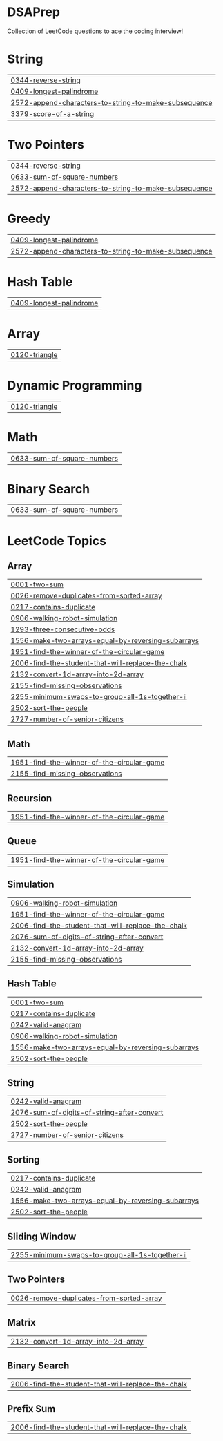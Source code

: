 # DSAPrep
Collection of LeetCode questions to ace the coding interview!


# String
|  |
| ------- |
| [0344-reverse-string](https://github.com/LearnInspire/DSAPrep/tree/master/0344-reverse-string) |
| [0409-longest-palindrome](https://github.com/LearnInspire/DSAPrep/tree/master/0409-longest-palindrome) |
| [2572-append-characters-to-string-to-make-subsequence](https://github.com/LearnInspire/DSAPrep/tree/master/2572-append-characters-to-string-to-make-subsequence) |
| [3379-score-of-a-string](https://github.com/LearnInspire/DSAPrep/tree/master/3379-score-of-a-string) |
# Two Pointers
|  |
| ------- |
| [0344-reverse-string](https://github.com/LearnInspire/DSAPrep/tree/master/0344-reverse-string) |
| [0633-sum-of-square-numbers](https://github.com/LearnInspire/DSAPrep/tree/master/0633-sum-of-square-numbers) |
| [2572-append-characters-to-string-to-make-subsequence](https://github.com/LearnInspire/DSAPrep/tree/master/2572-append-characters-to-string-to-make-subsequence) |
# Greedy
|  |
| ------- |
| [0409-longest-palindrome](https://github.com/LearnInspire/DSAPrep/tree/master/0409-longest-palindrome) |
| [2572-append-characters-to-string-to-make-subsequence](https://github.com/LearnInspire/DSAPrep/tree/master/2572-append-characters-to-string-to-make-subsequence) |
# Hash Table
|  |
| ------- |
| [0409-longest-palindrome](https://github.com/LearnInspire/DSAPrep/tree/master/0409-longest-palindrome) |
# Array
|  |
| ------- |
| [0120-triangle](https://github.com/LearnInspire/DSAPrep/tree/master/0120-triangle) |
# Dynamic Programming
|  |
| ------- |
| [0120-triangle](https://github.com/LearnInspire/DSAPrep/tree/master/0120-triangle) |
# Math
|  |
| ------- |
| [0633-sum-of-square-numbers](https://github.com/LearnInspire/DSAPrep/tree/master/0633-sum-of-square-numbers) |
# Binary Search
|  |
| ------- |
| [0633-sum-of-square-numbers](https://github.com/LearnInspire/DSAPrep/tree/master/0633-sum-of-square-numbers) |
<!---LeetCode Topics Start-->
# LeetCode Topics
## Array
|  |
| ------- |
| [0001-two-sum](https://github.com/LearnInspire/DSAPrep/tree/master/0001-two-sum) |
| [0026-remove-duplicates-from-sorted-array](https://github.com/LearnInspire/DSAPrep/tree/master/0026-remove-duplicates-from-sorted-array) |
| [0217-contains-duplicate](https://github.com/LearnInspire/DSAPrep/tree/master/0217-contains-duplicate) |
| [0906-walking-robot-simulation](https://github.com/LearnInspire/DSAPrep/tree/master/0906-walking-robot-simulation) |
| [1293-three-consecutive-odds](https://github.com/LearnInspire/DSAPrep/tree/master/1293-three-consecutive-odds) |
| [1556-make-two-arrays-equal-by-reversing-subarrays](https://github.com/LearnInspire/DSAPrep/tree/master/1556-make-two-arrays-equal-by-reversing-subarrays) |
| [1951-find-the-winner-of-the-circular-game](https://github.com/LearnInspire/DSAPrep/tree/master/1951-find-the-winner-of-the-circular-game) |
| [2006-find-the-student-that-will-replace-the-chalk](https://github.com/LearnInspire/DSAPrep/tree/master/2006-find-the-student-that-will-replace-the-chalk) |
| [2132-convert-1d-array-into-2d-array](https://github.com/LearnInspire/DSAPrep/tree/master/2132-convert-1d-array-into-2d-array) |
| [2155-find-missing-observations](https://github.com/LearnInspire/DSAPrep/tree/master/2155-find-missing-observations) |
| [2255-minimum-swaps-to-group-all-1s-together-ii](https://github.com/LearnInspire/DSAPrep/tree/master/2255-minimum-swaps-to-group-all-1s-together-ii) |
| [2502-sort-the-people](https://github.com/LearnInspire/DSAPrep/tree/master/2502-sort-the-people) |
| [2727-number-of-senior-citizens](https://github.com/LearnInspire/DSAPrep/tree/master/2727-number-of-senior-citizens) |
## Math
|  |
| ------- |
| [1951-find-the-winner-of-the-circular-game](https://github.com/LearnInspire/DSAPrep/tree/master/1951-find-the-winner-of-the-circular-game) |
| [2155-find-missing-observations](https://github.com/LearnInspire/DSAPrep/tree/master/2155-find-missing-observations) |
## Recursion
|  |
| ------- |
| [1951-find-the-winner-of-the-circular-game](https://github.com/LearnInspire/DSAPrep/tree/master/1951-find-the-winner-of-the-circular-game) |
## Queue
|  |
| ------- |
| [1951-find-the-winner-of-the-circular-game](https://github.com/LearnInspire/DSAPrep/tree/master/1951-find-the-winner-of-the-circular-game) |
## Simulation
|  |
| ------- |
| [0906-walking-robot-simulation](https://github.com/LearnInspire/DSAPrep/tree/master/0906-walking-robot-simulation) |
| [1951-find-the-winner-of-the-circular-game](https://github.com/LearnInspire/DSAPrep/tree/master/1951-find-the-winner-of-the-circular-game) |
| [2006-find-the-student-that-will-replace-the-chalk](https://github.com/LearnInspire/DSAPrep/tree/master/2006-find-the-student-that-will-replace-the-chalk) |
| [2076-sum-of-digits-of-string-after-convert](https://github.com/LearnInspire/DSAPrep/tree/master/2076-sum-of-digits-of-string-after-convert) |
| [2132-convert-1d-array-into-2d-array](https://github.com/LearnInspire/DSAPrep/tree/master/2132-convert-1d-array-into-2d-array) |
| [2155-find-missing-observations](https://github.com/LearnInspire/DSAPrep/tree/master/2155-find-missing-observations) |
## Hash Table
|  |
| ------- |
| [0001-two-sum](https://github.com/LearnInspire/DSAPrep/tree/master/0001-two-sum) |
| [0217-contains-duplicate](https://github.com/LearnInspire/DSAPrep/tree/master/0217-contains-duplicate) |
| [0242-valid-anagram](https://github.com/LearnInspire/DSAPrep/tree/master/0242-valid-anagram) |
| [0906-walking-robot-simulation](https://github.com/LearnInspire/DSAPrep/tree/master/0906-walking-robot-simulation) |
| [1556-make-two-arrays-equal-by-reversing-subarrays](https://github.com/LearnInspire/DSAPrep/tree/master/1556-make-two-arrays-equal-by-reversing-subarrays) |
| [2502-sort-the-people](https://github.com/LearnInspire/DSAPrep/tree/master/2502-sort-the-people) |
## String
|  |
| ------- |
| [0242-valid-anagram](https://github.com/LearnInspire/DSAPrep/tree/master/0242-valid-anagram) |
| [2076-sum-of-digits-of-string-after-convert](https://github.com/LearnInspire/DSAPrep/tree/master/2076-sum-of-digits-of-string-after-convert) |
| [2502-sort-the-people](https://github.com/LearnInspire/DSAPrep/tree/master/2502-sort-the-people) |
| [2727-number-of-senior-citizens](https://github.com/LearnInspire/DSAPrep/tree/master/2727-number-of-senior-citizens) |
## Sorting
|  |
| ------- |
| [0217-contains-duplicate](https://github.com/LearnInspire/DSAPrep/tree/master/0217-contains-duplicate) |
| [0242-valid-anagram](https://github.com/LearnInspire/DSAPrep/tree/master/0242-valid-anagram) |
| [1556-make-two-arrays-equal-by-reversing-subarrays](https://github.com/LearnInspire/DSAPrep/tree/master/1556-make-two-arrays-equal-by-reversing-subarrays) |
| [2502-sort-the-people](https://github.com/LearnInspire/DSAPrep/tree/master/2502-sort-the-people) |
## Sliding Window
|  |
| ------- |
| [2255-minimum-swaps-to-group-all-1s-together-ii](https://github.com/LearnInspire/DSAPrep/tree/master/2255-minimum-swaps-to-group-all-1s-together-ii) |
## Two Pointers
|  |
| ------- |
| [0026-remove-duplicates-from-sorted-array](https://github.com/LearnInspire/DSAPrep/tree/master/0026-remove-duplicates-from-sorted-array) |
## Matrix
|  |
| ------- |
| [2132-convert-1d-array-into-2d-array](https://github.com/LearnInspire/DSAPrep/tree/master/2132-convert-1d-array-into-2d-array) |
## Binary Search
|  |
| ------- |
| [2006-find-the-student-that-will-replace-the-chalk](https://github.com/LearnInspire/DSAPrep/tree/master/2006-find-the-student-that-will-replace-the-chalk) |
## Prefix Sum
|  |
| ------- |
| [2006-find-the-student-that-will-replace-the-chalk](https://github.com/LearnInspire/DSAPrep/tree/master/2006-find-the-student-that-will-replace-the-chalk) |
<!---LeetCode Topics End-->